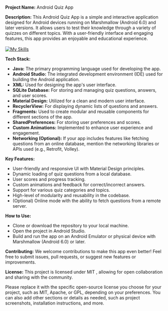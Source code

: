 


**Project Name:** Android Quiz App

**Description:**
This Android Quiz App is a simple and interactive application designed for Android devices running on Marshmallow (Android 6.0) and later versions. It allows users to test their knowledge through a variety of quizzes on different topics. With a user-friendly interface and engaging features, this app provides an enjoyable and educational experience.<br><br>
[![My Skills](https://skillicons.dev/icons?i=java,kotlin,androidstudio,figma&theme=light)](https://abhoy.it.com)

**Tech Stack:**
- **Java:** The primary programming language used for developing the app.
- **Android Studio:** The integrated development environment (IDE) used for building the Android application.
- **XML:** Used for designing the app's user interface.
- **SQLite Database:** For storing and managing quiz questions, answers, and user scores.
- **Material Design:** Utilized for a clean and modern user interface.
- **RecyclerView:** For displaying dynamic lists of questions and answers.
- **Fragments:** Used to create modular and reusable components for different sections of the app.
- **SharedPreferences:** For storing user preferences and scores.
- **Custom Animations:** Implemented to enhance user experience and engagement.
- **Networking (Optional):** If your app includes features like fetching questions from an online database, mention the networking libraries or APIs used (e.g., Retrofit, Volley).

**Key Features:**
- User-friendly and responsive UI with Material Design principles.
- Dynamic loading of quiz questions from a local database.
- User scores and progress tracking.
- Custom animations and feedback for correct/incorrect answers.
- Support for various quiz categories and topics.
- High-level of modularity and reusability in the codebase.
- (Optional) Online mode with the ability to fetch questions from a remote server.

**How to Use:**
- Clone or download the repository to your local machine.
- Open the project in Android Studio.
- Build and run the app on an Android Emulator or physical device with Marshmallow (Android 6.0) or later.

**Contributing:**
We welcome contributions to make this app even better! Feel free to submit issues, pull requests, or suggest new features or improvements.

**License:**
This project is licensed under MIT , allowing for open collaboration and sharing with the community.

Please replace it  with the specific open-source license you choose for your project, such as MIT, Apache, or GPL, depending on your preferences. You can also add other sections or details as needed, such as project screenshots, installation instructions, and more.
